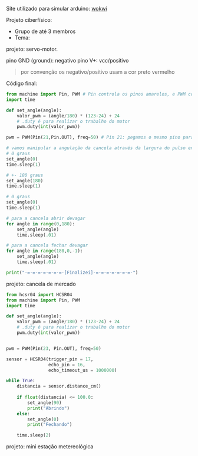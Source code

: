 Site utilizado para simular arduino: [wokwi](https://wokwi.com)

Projeto ciberfísico:
- Grupo de até 3 membros
- Tema:

projeto: servo-motor.

pino GND (ground): negativo
pino V+: vcc/positivo
> por convenção os negativo/positivo usam a cor preto vermelho

Código final:
```python
from machine import Pin, PWM # Pin controla os pinos amarelos, e PWM controla o angulo através do comprimento do pulso
import time

def set_angle(angle):
    valor_pwm = (angle/180) * (123-24) + 24
    # .duty é para realizar o trabalho do motor
    pwm.duty(int(valor_pwm))

pwm = PWM(Pin(21,Pin.OUT), freq=50) # Pin 21: pegamos o mesmo pino para o motor, e falamos que ele é de saída

# vamos manipular a angulação da cancela através da largura do pulso enviado ao motor
# 0 graus
set_angle(0)
time.sleep(1)

# +- 180 graus
set_angle(180)
time.sleep(1)

# 0 graus
set_angle(0)
time.sleep(1)

# para a cancela abrir devagar
for angle in range(0,180):
    set_angle(angle)
    time.sleep(.01)

# para a cancela fechar devagar
for angle in range(180,0,-1):
    set_angle(angle)
    time.sleep(.01)

print("-=-=-=-=-=-=-=-[Finalizei]-=-=-=-=-=-=-=-")
```

projeto: cancela de mercado
```python
from hcsr04 import HCSR04
from machine import Pin, PWM
import time

def set_angle(angle):
    valor_pwm = (angle/180) * (123-24) + 24
    # .duty é para realizar o trabalho do motor
    pwm.duty(int(valor_pwm))


pwm = PWM(Pin(23, Pin.OUT), freq=50)

sensor = HCSR04(trigger_pin = 17,
                echo_pin = 16,
                echo_timeout_us = 1000000)

while True:
    distancia = sensor.distance_cm()
    
    if float(distancia) <= 100.0:
        set_angle(90)
        print("Abrindo")
    else:
        set_angle(0)
        print("Fechando")

    time.sleep(2)
```

projeto: mini estação metereológica
 


